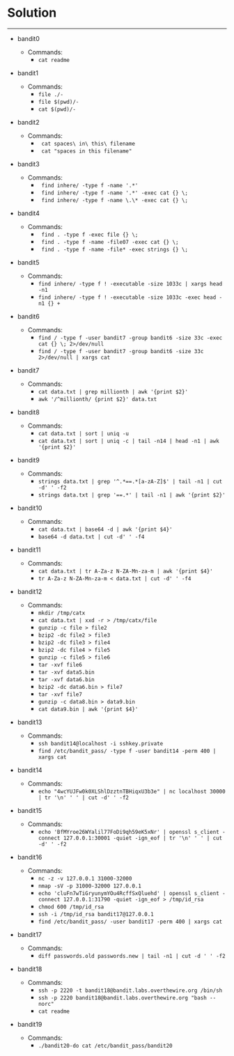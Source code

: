 # Solution

---

- bandit0
    - Commands:
        - ``` cat readme ```

- bandit1
    - Commands:
        - ``` file ./- ```
        - ``` file $(pwd)/- ```
        - ``` cat $(pwd)/- ```

- bandit2
    - Commands:
        - ``` cat spaces\ in\ this\ filename```
        - ``` cat "spaces in this filename"```

- bandit3
    - Commands:
        - ``` find inhere/ -type f -name '.*'```
        - ``` find inhere/ -type f -name '.*' -exec cat {} \;```
        - ``` find inhere/ -type f -name \.\* -exec cat {} \;```

- bandit4
    - Commands:
        - ``` find . -type f -exec file {} \;```
        - ``` find . -type f -name -file07 -exec cat {} \;```
        - ``` find . -type f -name -file* -exec strings {} \;```

- bandit5
    - Commands:
        - ```find inhere/ -type f ! -executable -size 1033c | xargs head -n1```
        - ```find inhere/ -type f ! -executable -size 1033c -exec head -n1 {} +```

- bandit6
    - Commands:
        - ```find / -type f -user bandit7 -group bandit6 -size 33c -exec cat {} \; 2>/dev/null```
        - ```find / -type f -user bandit7 -group bandit6 -size 33c 2>/dev/null | xargs cat```

- bandit7
    - Commands:
        - ```cat data.txt | grep millionth | awk '{print $2}'```
        - ```awk '/^millionth/ {print $2}' data.txt```

- bandit8
    - Commands:
        - ```cat data.txt | sort | uniq -u```
        - ```cat data.txt | sort | uniq -c | tail -n14 | head -n1 | awk '{print $2}'```

- bandit9
    - Commands:
        - ```strings data.txt | grep '^.*==.*[a-zA-Z]$' | tail -n1 | cut -d' ' -f2```
        - ```strings data.txt | grep '==.*' | tail -n1 | awk '{print $2}'```

- bandit10
    - Commands:
        - ```cat data.txt | base64 -d | awk '{print $4}'```
        - ```base64 -d data.txt | cut -d' ' -f4```

- bandit11
    - Commands:
        - ```cat data.txt | tr A-Za-z N-ZA-Mn-za-m | awk '{print $4}'```
        - ```tr A-Za-z N-ZA-Mn-za-m < data.txt | cut -d' ' -f4```

- bandit12
    - Commands:
        - ```mkdir /tmp/catx```
        - ```cat data.txt | xxd -r > /tmp/catx/file```
        - ```gunzip -c file > file2```
        - ```bzip2 -dc file2 > file3```
        - ```bzip2 -dc file3 > file4```
        - ```bzip2 -dc file4 > file5```
        - ```gunzip -c file5 > file6```
        - ```tar -xvf file6```
        - ```tar -xvf data5.bin```
        - ```tar -xvf data6.bin```
        - ```bzip2 -dc data6.bin > file7```
        - ```tar -xvf file7```
        - ```gunzip -c data8.bin > data9.bin```
        - ```cat data9.bin | awk '{print $4}'```

- bandit13 
    - Commands:
        - ```ssh bandit14@localhost -i sshkey.private```
        - ```find /etc/bandit_pass/ -type f -user bandit14 -perm 400 | xargs cat```

- bandit14
    - Commands:
        - ```echo "4wcYUJFw0k0XLShlDzztnTBHiqxU3b3e" | nc localhost 30000 | tr '\n' ' ' | cut -d' ' -f2```

- bandit15
    - Commands:
        - ```echo 'BfMYroe26WYalil77FoDi9qh59eK5xNr' | openssl s_client -connect 127.0.0.1:30001 -quiet -ign_eof | tr '\n' ' ' | cut -d' ' -f2```

- bandit16
    - Commands:
        - ```nc -z -v 127.0.0.1 31000-32000```
        - ```nmap -sV -p 31000-32000 127.0.0.1```
        - ```echo 'cluFn7wTiGryunymYOu4RcffSxQluehd' | openssl s_client -connect 127.0.0.1:31790 -quiet -ign_eof > /tmp/id_rsa```
        - ```chmod 600 /tmp/id_rsa```
        - ```ssh -i /tmp/id_rsa bandit17@127.0.0.1```
        - ```find /etc/bandit_pass/ -user bandit17 -perm 400 | xargs cat```

- bandit17
    - Commands:
        - ```diff passwords.old passwords.new | tail -n1 | cut -d ' ' -f2```

- bandit18
    - Commands:
        - ```ssh -p 2220 -t bandit18@bandit.labs.overthewire.org /bin/sh```
        - ```ssh -p 2220 bandit18@bandit.labs.overthewire.org "bash --norc"```
        - ```cat readme```

- bandit19
    - Commands:
        - ```./bandit20-do cat /etc/bandit_pass/bandit20```